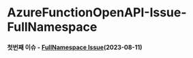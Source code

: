 # AzureFunctionOpenAPI-Issue-FullNamespace

#### 첫번째 이슈 - [FullNamespace Issue](https://github.com/Azure/azure-functions-openapi-extension/issues/153)(2023-08-11)
